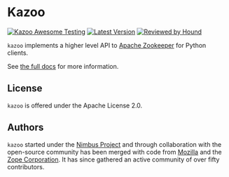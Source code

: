 Kazoo
=====

[![Kazoo Awesome Testing](https://github.com/python-zk/kazoo/actions/workflows/testing.yml/badge.svg?branch=master)](https://github.com/python-zk/kazoo/actions/workflows/testing.yml?query=branch%3Amaster)
[![Latest Version](https://img.shields.io/pypi/v/kazoo.svg)](https://pypi.org/project/kazoo/)
[![Reviewed by Hound](https://img.shields.io/badge/Reviewed_by-Hound-8E64B0.svg)](https://houndci.com)

`kazoo` implements a higher level API to [Apache
Zookeeper](http://zookeeper.apache.org/) for Python clients.

See [the full docs](http://kazoo.rtfd.org/) for more information.

License
-------

`kazoo` is offered under the Apache License 2.0.

Authors
-------

`kazoo` started under the [Nimbus
Project](http://www.nimbusproject.org/) and through collaboration with
the open-source community has been merged with code from
[Mozilla](http://www.mozilla.org/) and the [Zope
Corporation](http://zope.com/). It has since gathered an active
community of over fifty contributors.

